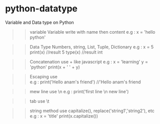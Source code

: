 # python-datatype
Variable and Data type on Python

>> variable
   Variable write with name then content
   e.g : x = 'hello python'

>> Data Type
   Numbers, string, List, Tuple, Dictionary
   e.g : x = 5
         print(x) //result 5
         type(x) //result int

>> Concatenation
   use + like javascript
   e.g : x = 'learning'
         y = 'python'
        print(x + ' ' + y)

>> Escaping
   use \
   e.g : print('Hello anam\'s friend') //'Hello anam's friend

>> mew line
   use \n
  e.g : print('first line \n new line')

>> tab
   use \t

>> string method
   use capitalize(), replace('string1','string2'), etc
   e.g : x = 'title'
        print(x.capitalize())
